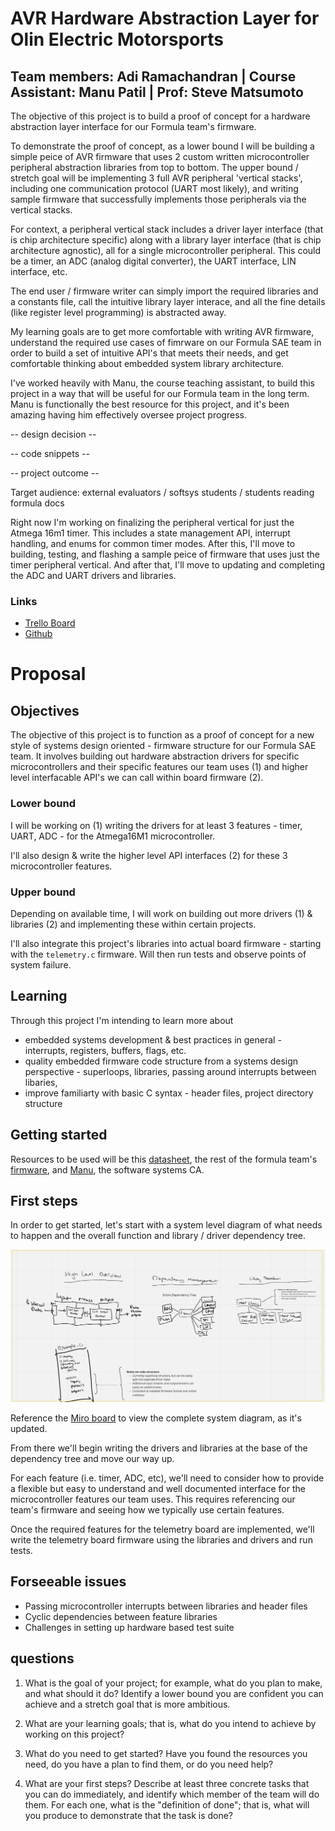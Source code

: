 # AVR Hardware Abstraction Layer for Olin Electric Motorsports

## Team members: Adi Ramachandran | Course Assistant: Manu Patil | Prof: Steve Matsumoto

The objective of this project is to build a proof of concept for a hardware abstraction layer interface for our Formula team's firmware. 

To demonstrate the proof of concept, as a lower bound I will be building a simple peice of AVR firmware that uses 2 custom written microcontroller peripheral abstraction libraries from top to bottom. The upper bound / stretch goal will be implementing 3 full AVR peripheral 'vertical stacks', including one communication protocol (UART most likely), and writing sample firmware that successfully implements those peripherals via the vertical stacks.

For context, a peripheral vertical stack includes a driver layer interface (that is chip architecture specific) along with a library layer interface (that is chip architecture agnostic), all for a single microcontroller peripheral. This could be a timer, an ADC (analog digital converter), the UART interface, LIN interface, etc. 

The end user / firmware writer can simply import the required libraries and a constants file, call the intuitive library layer interace, and all the fine details (like register level programming) is abstracted away. 

My learning goals are to get more comfortable with writing AVR firmware, understand the required use cases of fimrware on our Formula SAE team in order to build a set of intuitive API's that meets their needs, and get comfortable thinking about embedded system library architecture. 

I've worked heavily with Manu, the course teaching assistant, to build this project in a way that will be useful for our Formula team in the long term. Manu is functionally the best resource for this project, and it's been amazing having him effectively oversee project progress. 


-- design decision -- 

-- code snippets -- 

-- project outcome -- 

Target audience: external evaluators / softsys students / students reading formula docs


Right now I'm working on finalizing the peripheral vertical for just the Atmega 16m1 timer. This includes a state management API, interrupt handling, and enums for common timer modes. After this, I'll move to building, testing, and flashing a sample peice of firmware that uses just the timer peripheral vertical. And after that, I'll move to updating and completing the ADC and UART drivers and libraries. 

### Links 

- [Trello Board](https://trello.com/b/evFEEQDQ/avr-hardware-abstraction-layer)
- [Github](https://github.com/aramachandran7/AVR_HAL_softsys_p1)


# Proposal 

## Objectives

The objective of this project is to function as a proof of concept for a new style of systems design oriented - firmware structure for our Formula SAE team. It involves building out hardware abstraction drivers for specific microcontrollers and their specific features our team uses (1) and higher level interfacable API's we can call within board firmware (2). 

### Lower bound

I will be working on (1) writing the drivers for at least 3 features - timer, UART, ADC - for the Atmega16M1 microcontroller. 

I'll also design & write the higher level API interfaces (2) for these 3 microcontroller features. 

### Upper bound

Depending on available time, I will work on building out more drivers (1) & libraries (2) and implementing these within certain projects. 

I'll also integrate this project's libraries into actual board firmware - starting with the `telemetry.c` firmware. Will then run tests and observe points of system failure. 


## Learning

Through this project I'm intending to learn more about
- embedded systems development & best practices in general - interrupts, registers, buffers, flags, etc. 
- quality embedded firmware code structure from a systems design perspective - superloops, libraries, passing around interrupts between libaries,
- improve familiarty with basic C syntax - header files, project directory structure

## Getting started

Resources to be used will be this [datasheet](http://ww1.microchip.com/downloads/en/DeviceDoc/Atmel-7647-Automotive-Microcontrollers-ATmega16M1-32M1-64M1-32C1-64C1_datasheet.pdf), the rest of the formula team's [firmware](https://github.com/olin-electric-motorsports/mkv-code), and [Manu](https://www.google.com/url?sa=i&url=https%3A%2F%2Fwww.huffpost.com%2Fentry%2Fwas-jesus-the-son-of-god-_b_7976430&psig=AOvVaw3jVRekuKmiTtUBye-nAQQK&ust=1614457963204000&source=images&cd=vfe&ved=0CAIQjRxqFwoTCOihwuyyiO8CFQAAAAAdAAAAABAD), the software systems CA. 

## First steps

In order to get started, let's start with a system level diagram of what needs to happen and the overall function and library / driver dependency tree. 

![System Function & breakdown Miro board](system_miro.png)

Reference the [Miro board](https://miro.com/welcomeonboard/FOmUawZ5cbtJwrPwp5qxJsDGcSkuQu6xTjJDfAP5yIE8iY9CYdOoj83QGHYZ06f0) to view the complete system diagram, as it's updated. 

From there we'll begin writing the drivers and libraries at the base of the dependency tree and move our way up.

For each feature (i.e. timer, ADC, etc), we'll need to consider how to provide a flexible but easy to understand and well documented interface for the microcontroller features our team uses. This requires referencing our team's firmware and seeing how we typically use certain features. 

Once the required features for the telemetry board are implemented, we'll write the telemetry board firmware using the libraries and drivers and run tests. 


## Forseeable issues
- Passing microcontroller interrupts between libraries and header files
- Cyclic dependencies between feature libraries
- Challenges in setting up hardware based test suite 



## questions 

1) What is the goal of your project; for example, what do you plan to make, and what should it do?  Identify a lower bound you are confident you can achieve and a stretch goal that is more ambitious.

2) What are your learning goals; that is, what do you intend to achieve by working on this project?

3) What do you need to get started?  Have you found the resources you need, do you have a plan to find them, or do you need help?

4) What are your first steps?  Describe at least three concrete tasks that you can do immediately, and identify which member of the team will do them.  For each one, what is the "definition of done"; that is, what will you produce to demonstrate that the task is done?
